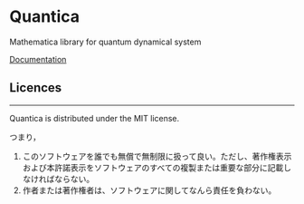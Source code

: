 Quantica
========

Mathematica library for quantum dynamical system 


[Documentation](Documentation/html/quantica_document.html)

## Licences
----

Quantica is distributed under the MIT license.

つまり，

 1. このソフトウェアを誰でも無償で無制限に扱って良い。ただし、著作権表示および本許諾表示をソフトウェアのすべての複製または重要な部分に記載しなければならない。
 2. 作者または著作権者は、ソフトウェアに関してなんら責任を負わない。